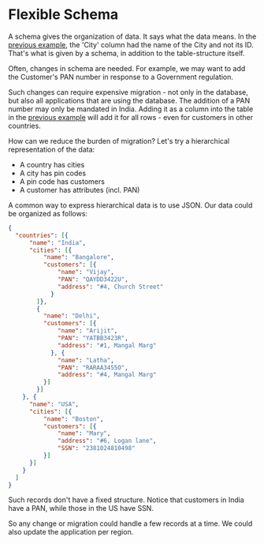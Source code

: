 # Flexible Schema

A schema gives the organization of data. It says what the data means.
In the [previous example](data-schema-access.md),
the 'City' column had the name of the City and not its ID.
That's what is given by a schema, in addition to the table-structure itself.

Often, changes in schema are needed. For example, we may want to
add the Customer's PAN number in response to a Government regulation.

Such changes can require expensive migration - not only in the database,
but also all applications that are using the database.
The addition of a PAN number may only be mandated in India.
Adding it as a column into the table
in the [previous example](data-schema-access.md) will
add it for all rows - even for customers in other countries.

How can we reduce the burden of migration?
Let's try a hierarchical representation of the data:

- A country has cities
- A city has pin codes
- A pin code has customers
- A customer has attributes (incl. PAN)

A common way to express hierarchical data is to use JSON.
Our data could be organized as follows:

```json
{
  "countries": [{
      "name": "India",
      "cities": [{
          "name": "Bangalore",
          "customers": [{
              "name": "Vijay",
              "PAN": "QAYDD3422U",
              "address": "#4, Church Street"
            }
        ]},
        {
          "name": "Delhi",
          "customers": [{
              "name": "Arijit",
              "PAN": "YATBB3423R",
              "address": "#1, Mangal Marg"
            }, {
              "name": "Latha",
              "PAN": "RARAA3455O",
              "address": "#4, Mangal Marg"
          }]
        }]
    }, {
      "name": "USA",
      "cities": [{
          "name": "Boston",
          "customers": [{
              "name": "Mary",
              "address": "#6, Logan lane",
              "SSN": "2381024810498"
          }]
      }]
    }
  ]
}
```

Such records don't have a fixed structure.
Notice that customers in India have a PAN, while those in the US have SSN.

So any change or migration could handle a few records at a time.
We could also update the application per region.
